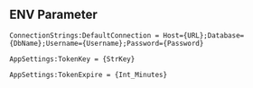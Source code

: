 ﻿## ENV Parameter
`ConnectionStrings:DefaultConnection = Host={URL};Database={DbName};Username={Username};Password={Password}`

`AppSettings:TokenKey = {StrKey}`

`AppSettings:TokenExpire = {Int_Minutes}`